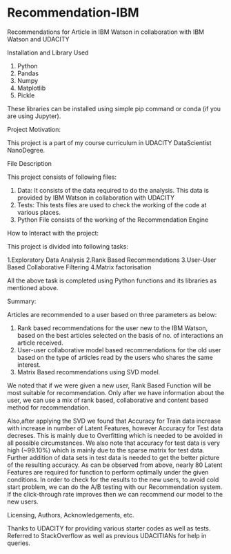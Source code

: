 # Recommendation-IBM
Recommendations for Article in IBM Watson in collaboration with IBM Watson and UDACITY


Installation and Library Used
1. Python
2. Pandas
3. Numpy
4. Matplotlib
5. Pickle

These libraries can be installed using simple pip command or conda (if you are using Jupyter).

Project Motivation:

This project is a part of my course curriculum in UDACITY DataScientist NanoDegree.

File Description

This project consists of following files:
1. Data: It consists of the data required to do the analysis. This data is provided by IBM Watson in collaboration with UDACITY
2. Tests: This tests files are used to check the working of the code at various places.
3. Python File consists of the working of the Recommendation Engine 

How to Interact with the project:

This project is divided into following tasks:

1.Exploratory Data Analysis
2.Rank Based Recommendations
3.User-User Based Collaborative Filtering
4.Matrix factorisation

All the above task is completed using Python functions and its libraries as mentioned above.

Summary:

Articles are recommended to a user based on three parameters as below:
1. Rank based recommendations for the user new to the IBM Watson, based on the best articles selected on the basis of no. of interactions an article received.
2. User-user collaborative model based recommendations for the old user based on the type of articles read by the users who shares the same interest.
3. Matrix Based recommendations using SVD model.

We noted that if we were given a new user, Rank Based Function will be most suitable for recommendation. Only after we have information about the user, we can use a mix of rank based, collaborative and content based method for recommendation.

Also,after applying the SVD we found that Accuracy for Train data increase with increase in number of Latent Features, however Accuracy for Test data decreses. This is mainly due to Overfitting which is needed to be avoided in all possible circumstances. We also note that accuracy for test data is very high (~99.10%) which is mainly due to the sparse matrix for test data. Further addition of data sets in test data is needed to get the better picture of the resulting accuracy. As can be observed from above, nearly 80 Latent Features are required for function to perform optimally under the given conditions. In order to check for the results to the new users, to avoid cold start problem, we can do the A/B testing with our Recommendation system. If the click-through rate improves then we can recommend our model to the new users.

Licensing, Authors, Acknowledgements, etc.

Thanks to UDACITY for providing various starter codes as well as tests.
Referred to StackOverflow as well as previous UDACITIANs for help in queries.

